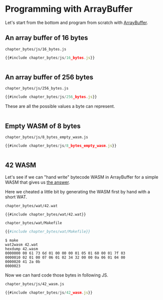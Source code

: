 # Programming with ArrayBuffer

Let's start from the bottom and program from scratch with [ArrayBuffer](https://developer.mozilla.org/en-US/docs/Web/JavaScript/Reference/Global_Objects/ArrayBuffer).

## An array buffer of 16 bytes

`chapter_bytes/js/16_bytes.js`
```javascript
{{#include chapter_bytes/js/16_bytes.js}}
```
<pre id="16_bytes"></pre>
<script src="chapter_bytes/js/16_bytes.js"></script>

## An array buffer of 256 bytes

`chapter_bytes/js/256_bytes.js`
```javascript
{{#include chapter_bytes/js/256_bytes.js}}
```
These are all the possible values a byte can represent.
<pre id="256_bytes"></pre>
<script src="chapter_bytes/js/256_bytes.js"></script>

## Empty WASM of 8 bytes


`chapter_bytes/js/8_bytes_empty_wasm.js`
```javascript
{{#include chapter_bytes/js/8_bytes_empty_wasm.js}}
```
<pre id="8_bytes_empty_wasm"></pre>
<script src="chapter_bytes/js/8_bytes_empty_wasm.js"></script>

## 42 WASM 

Let's see if we can "hand write" bytecode WASM in ArrayBuffer for a simple WASM that gives us [the answer](https://en.wikipedia.org/wiki/Phrases_from_The_Hitchhiker%27s_Guide_to_the_Galaxy#Answer_to_the_Ultimate_Question_of_Life,_the_Universe,_and_Everything_(42)).

Here we cheated a little bit by generating the WASM first by hand with a short WAT.

`chapter_bytes/wat/42.wat`
```
{{#include chapter_bytes/wat/42.wat}}
```

`chapter_bytes/wat/Makefile`
```makefile
{{#include chapter_bytes/wat/Makefile}}
```

```console
$ make
wat2wasm 42.wat
hexdump 42.wasm
0000000 00 61 73 6d 01 00 00 00 01 05 01 60 00 01 7f 03
0000010 02 01 00 07 06 01 02 34 32 00 00 0a 06 01 04 00
0000020 41 2a 0b                                       
0000023
```

Now we can hard code those bytes in following JS.

`chapter_bytes/js/42_wasm.js`
```javascript
{{#include chapter_bytes/js/42_wasm.js}}
```
<pre id="42_wasm"></pre>
<script src="chapter_bytes/js/42_wasm.js"></script>

